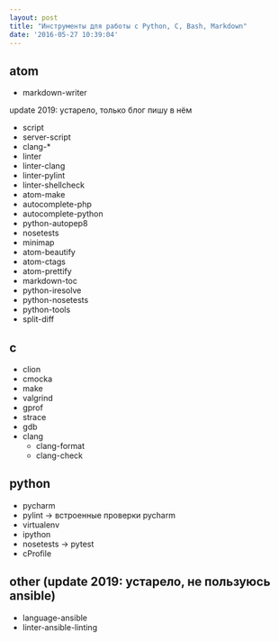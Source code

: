 ```yaml
---
layout: post
title: "Инструменты для работы с Python, C, Bash, Markdown"
date: '2016-05-27 10:39:04'
---
```


## atom

- markdown-writer

update 2019: устарело, только блог пишу в нём

- script
- server-script
- clang-*
- linter
- linter-clang
- linter-pylint
- linter-shellcheck
- atom-make
- autocomplete-php
- autocomplete-python
- python-autopep8
- nosetests
- minimap
- atom-beautify
- atom-ctags
- atom-prettify
- markdown-toc
- python-iresolve
- python-nosetests
- python-tools
- split-diff

## c

- clion
- cmocka
- make
- valgrind
- gprof
- strace
- gdb
- clang
  - clang-format
  - clang-check

## python

- pycharm
- pylint -> встроенные проверки pycharm
- virtualenv
- ipython
- nosetests -> pytest
- cProfile

## other (update 2019: устарело, не пользуюсь ansible)

- language-ansible
- linter-ansible-linting
